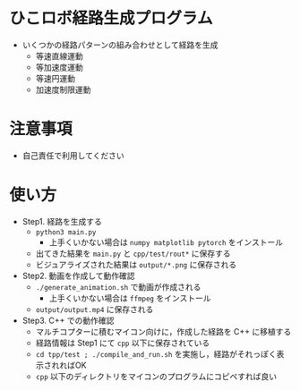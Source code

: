 # ひこロボ経路生成プログラム
- いくつかの経路パターンの組み合わせとして経路を生成
  - 等速直線運動
  - 等加速度運動
  - 等速円運動
  - 加速度制限運動

# 注意事項
- 自己責任で利用してください

# 使い方
- Step1. 経路を生成する
  - `python3 main.py`
    - 上手くいかない場合は `numpy matplotlib pytorch` をインストール
  - 出てきた結果を `main.py` と `cpp/test/rout*` に保存する
  - ビジュアライズされた結果は `output/*.png` に保存される
- Step2. 動画を作成して動作確認
  - `./generate_animation.sh` で動画が作成される
    - 上手くいかない場合は `ffmpeg` をインストール
  - `output/output.mp4` に保存される
- Step3. C++ での動作確認
  - マルチコプターに積むマイコン向けに，作成した経路を C++ に移植する
  - 経路情報は Step1 にて `cpp` 以下に保存されている
  - `cd tpp/test ; ./compile_and_run.sh` を実施し，経路がそれっぽく表示されればOK
  - `cpp` 以下のディレクトリをマイコンのプログラムにコピペすれば良い

